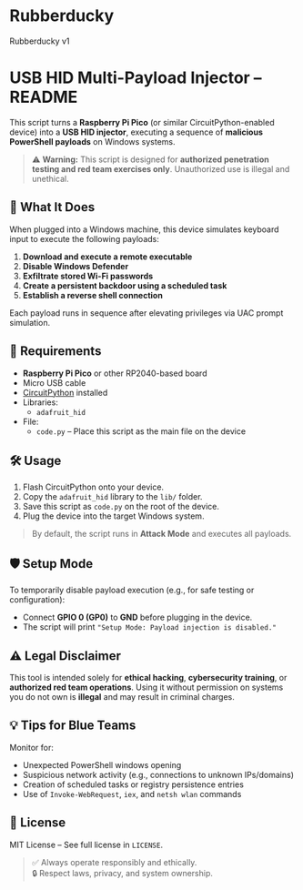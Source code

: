 # Rubberducky
Rubberducky v1
# USB HID Multi-Payload Injector – README

This script turns a **Raspberry Pi Pico** (or similar CircuitPython-enabled device) into a **USB HID injector**, executing a sequence of **malicious PowerShell payloads** on Windows systems.

> ⚠️ **Warning:** This script is designed for **authorized penetration testing and red team exercises only**. Unauthorized use is illegal and unethical.

## 🔧 What It Does

When plugged into a Windows machine, this device simulates keyboard input to execute the following payloads:

1. **Download and execute a remote executable**
2. **Disable Windows Defender**
3. **Exfiltrate stored Wi-Fi passwords**
4. **Create a persistent backdoor using a scheduled task**
5. **Establish a reverse shell connection**

Each payload runs in sequence after elevating privileges via UAC prompt simulation.

## 🧰 Requirements

- **Raspberry Pi Pico** or other RP2040-based board
- Micro USB cable
- [CircuitPython](https://circuitpython.org/ ) installed
- Libraries:
  - `adafruit_hid`
- File:
  - `code.py` – Place this script as the main file on the device

## 🛠️ Usage

1. Flash CircuitPython onto your device.
2. Copy the `adafruit_hid` library to the `lib/` folder.
3. Save this script as `code.py` on the root of the device.
4. Plug the device into the target Windows system.

> By default, the script runs in **Attack Mode** and executes all payloads.

## 🛡️ Setup Mode

To temporarily disable payload execution (e.g., for safe testing or configuration):

- Connect **GPIO 0 (GP0)** to **GND** before plugging in the device.
- The script will print `"Setup Mode: Payload injection is disabled."`

## ⚠️ Legal Disclaimer

This tool is intended solely for **ethical hacking**, **cybersecurity training**, or **authorized red team operations**. Using it without permission on systems you do not own is **illegal** and may result in criminal charges.

## 💡 Tips for Blue Teams

Monitor for:
- Unexpected PowerShell windows opening
- Suspicious network activity (e.g., connections to unknown IPs/domains)
- Creation of scheduled tasks or registry persistence entries
- Use of `Invoke-WebRequest`, `iex`, and `netsh wlan` commands

## 📜 License

MIT License – See full license in `LICENSE`.

> ✅ Always operate responsibly and ethically.  
> 🔒 Respect laws, privacy, and system ownership.
